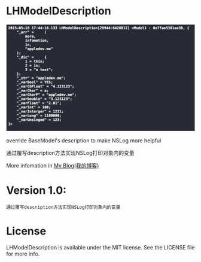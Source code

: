 LHModelDescription
=============

![png](https://github.com/leostc/LHModelDescription/blob/master/demo.png)

override BaseModel's description to make NSLog more helpful

通过覆写description方法实现NSLog打印对象内的变量
  
More infomation in [My Blog(我的博客)](http://appledev.me/blog/2015/05/15/tong-guo-descriptionshi-xian-nslogda-yin-dui-xiang-nei-de-bian-liang/)

# Version 1.0:

	通过覆写description方法实现NSLog打印对象内的变量

# License

LHModelDescription is available under the MIT license. See the LICENSE file for more info.
